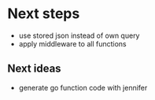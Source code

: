 # Next steps

- use stored json instead of own query
- apply middleware to all functions

## Next ideas

- generate go function code with jennifer
